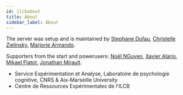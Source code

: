 ```yaml
---
id: ilcbabout
title: About
sidebar_label: About
---
```


The server was setup and is maintained by [Stephane Dufau](https://lpc.univ-amu.fr/fr/profile/dufau-stephane), [Christelle Zielinsky](http://www.lpl-aix.fr/contact/christelle-zielinski/), [Marjorie Armando](https://fr.linkedin.com/in/marjorie-armando-97a604173).

Supporters from the start and powerusers: [Noël NGuyen](http://www.lpl-aix.fr/contact/noel-nguyen/), [Xavier Alario](https://lpc.univ-amu.fr/fr/profile/alario-francois-xavier), [Mikael Flatot](https://fr.linkedin.com/in/mikael-flatot-blin-5a3a33103), [Jonathan Mirault](https://lpc.univ-amu.fr/fr/profile/mirault-jonathan).

- Service Expérimentation et Analyse, Laboratoire de psychologie cognitive, CNRS & Aix-Marseille University
- Centre de Ressources Expérimentales de l'ILCB
